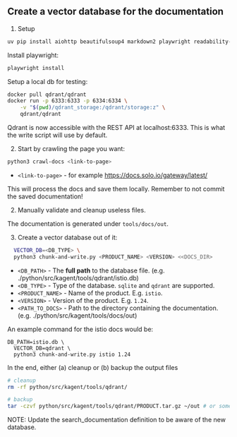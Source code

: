 ## Create a vector database for the documentation

1. Setup

```bash
uv pip install aiohttp beautifulsoup4 markdown2 playwright readability-lxml bleach qdrant_client
```

Install playwright:
```bash
playwright install
```

Setup a local db for testing:
```bash
docker pull qdrant/qdrant
docker run -p 6333:6333 -p 6334:6334 \
    -v "$(pwd)/qdrant_storage:/qdrant/storage:z" \
    qdrant/qdrant
```

Qdrant is now accessible with the REST API at localhost:6333. This is what the write script will use by default.

2. Start by crawling the page you want:

```bash
python3 crawl-docs <link-to-page>
```

- `<link-to-page>` - for example https://docs.solo.io/gateway/latest/

This will process the docs and save them locally. Remember to not commit the saved documentation! 

2. Manually validate and cleanup useless files.

The documentation is generated under `tools/docs/out`.

3. Create a vector database out of it:

```bash
  VECTOR_DB=<DB_TYPE> \
  python3 chunk-and-write.py <PRODUCT_NAME> <VERSION> <<DOCS_DIR>
```

- `<DB_PATH>` - The **full path** to the database file. (e.g. ./python/src/kagent/tools/qdrant/istio.db)
- `<DB_TYPE>` - Type of the database. `sqlite` and `qdrant` are supported.
- `<PRODUCT_NAME>` - Name of the product. E.g. `istio`.
- `<VERSION>` - Version of the product. E.g. `1.24`.
- `<PATH_TO_DOCS>`  - Path to the directory containing the documentation. (e.g. ./python/src/kagent/tools/docs/out)

An example command for the istio docs would be:

```
DB_PATH=istio.db \
  VECTOR_DB=qdrant \
  python3 chunk-and-write.py istio 1.24
```

In the end, either (a) cleanup or (b) backup the output files
```bash
# cleanup
rm -rf python/src/kagent/tools/qdrant/

# backup
tar -czvf python/src/kagent/tools/qdrant/PRODUCT.tar.gz ~/out # or some other directory outside the repo
```

NOTE: Update the search_documentation definition to be aware of the new database.
